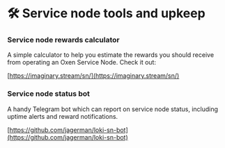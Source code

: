 # 🛠 Service node tools and upkeep

### Service node rewards calculator

A simple calculator to help you estimate the rewards you should receive from operating an Oxen Service Node. Check it out:

[https://imaginary.stream/sn/](https://imaginary.stream/sn/)

### Service node status bot

A handy Telegram bot which can report on service node status, including uptime alerts and reward notifications.

[https://github.com/jagerman/loki-sn-bot](https://github.com/jagerman/loki-sn-bot)

